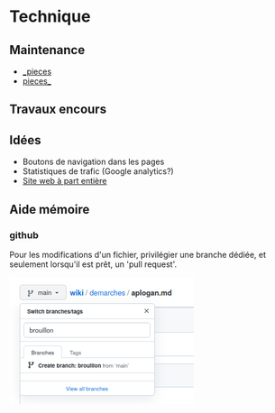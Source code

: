 # Technique

## Maintenance
- [_pieces](#_pieces)
- [pieces_](#pieces_)

## Travaux encours

## Idées
- Boutons de navigation dans les pages
- Statistiques de trafic (Google analytics?)
- [Site web à part entière](https://jekyllrb.com/)

## Aide mémoire

### github

Pour les modifications d'un fichier, privilégier une branche dédiée, 
et seulement lorsqu'il est prêt, un 'pull request'.

![ecran](./_aux/branchefichier.png)
